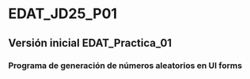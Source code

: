 # EDAT_JD25_P01

## Versión inicial EDAT_Practica_01

### Programa de generación de números aleatorios en UI forms 
